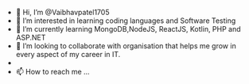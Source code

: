 - 👋 Hi, I’m @Vaibhavpatel1705
- 👀 I’m interested in learning coding languages and Software Testing
- 🌱 I’m currently learning MongoDB,NodeJS, ReactJS, Kotlin, PHP and ASP.NET
- 💞️ I’m looking to collaborate with organisation that helps me grow in every aspect of my career in IT.
- 
- 📫 How to reach me ...

<!---
Vaibhavpatel1705/Vaibhavpatel1705 is a ✨ special ✨ repository because its `README.md` (this file) appears on your GitHub profile.
You can click the Preview link to take a look at your changes.
--->
